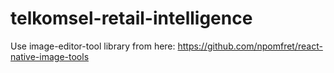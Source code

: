 # telkomsel-retail-intelligence

Use image-editor-tool library from here:
https://github.com/npomfret/react-native-image-tools
